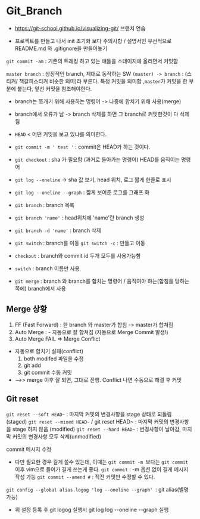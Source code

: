 # Git_Branch

- https://git-school.github.io/visualizing-git/ 브랜치 연습

- 프로젝트를 만들고 나서 init 초기화 보다 주의사항 / 설명서인 우선적으로 README.md 와 .gitignore을 만들어놓기

`git commit -am` : 기존의 트래킹 하고 있는 얘들을 스테이지에 올리면서 커밋함

`master branch` : 상징적인 branch, 제대로 동작하는 SW
`(master) -> branch` : (스티커/ 책갈피스티커 비슷한 의미)라 부른다. 특정 커밋을 의미함 ,`master`가 커밋을 한 부분에 붙는다, 앞선 커밋을 참조해야한다.
- branch는 쪼개기 위해 사용하는 명령어 -> 나중에 합치기 위해 사용(merge)
- branch에서 오류가 남 -> branch 삭제를 하면 그 branch로 커밋한것이 다 삭제됨

- `HEAD` < 어떤 커밋을 보고 있냐를 의미한다.
- `git commit -m ' test '` : commit은 HEAD가 하는 것이다.
- `git checkout` : sha 가 필요함 (과거로 돌아가는 명령어) HEAD를 움직이는 명령어
- `git log --oneline` -> sha 값 보기, head 위치, 로그 짧게 한줄로 표시
- `git log --oneline --graph` : 짧게 보여준 로그를 그래프 화
- `git branch` : branch 목록
- `git branch 'name'` : head위치에 'name'란 branch 생성
- `git branch -d 'name'` : branch 삭제
- `git switch` : branch를 이동
 `git switch -c` : 만들고 이동
- `checkout` : branch와 commit id 두개 모두를 사용가능함
- `switch` : branch 이름만 사용
- `git merge` : branch 와 branch를 합치는 명령어 / 움직여야 하는(합침을 당하는쪽에) branch에서 사용
## Merge 상황
1. FF (Fast Forward) : 한 branch 와 master가 합침 -> master가 합쳐짐
2. Auto Merge :   - 자동으로 잘 합쳐짐 (자동으로 Merge Commit 발생!)
3. Auto Merge FAIL => Merge Conflict
  - 자동으로 합치기 실패(conflict)
	1. both modifed 파일을 수정
	2. git add 
	3. git commit 수동 커밋
- -->> merge 이후 잘 되면, 그대로 진행. Conflict 나면 수동으로 해결 후 커밋

## Git reset
`git reset --soft HEAD~` : 마지막 커밋의 변경사항을 stage 상태로 되돌림 (staged)
`git reset --mixed HEAD~` / git reset HEAD~ : 마지막 커밋의 변경사항을 stage 하지 않음 (modified)
`git reset --hard HEAD~` : 변경사항이 날아감, 마지막 커밋의 변경사항 모두 삭제(unmodified) 

commit 메시지 수정
- 다만 필요한 경우 길게 쓸수 있는데, 이때는 `git commit -m `보다는 `git commit` 이후 vim으로 들어가 길게 쓰는게 좋다.
`git commit` : -m 옵션 없이 길게 메시지 작성 가능
`git commit --amend #` :  직전 커밋만 수정할 수 있다.

`git config --global alias.logog 'log --oneline --graph' `: git alias(별명 가능) 
- 위 설정 등록 후 git logog 실행시 git log log --oneline --graph 실행